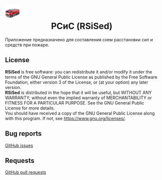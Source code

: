 # ![RSiSed](./src/rsised/images/icons/car-48.png) <center>РСиС (RSiSed)</center>
Приложение предназначено для составления схем расстановки сил и средств при пожаре.
## License
**RSiSed** is free software: you can redistribute it and/or modify it under the terms of the GNU General Public License as published by the Free Software Foundation, either version 3 of the License, or (at your option) any later version.<br>
**RSiSed** is distributed in the hope that it will be useful, but WITHOUT ANY WARRANTY; without even the implied warranty of MERCHANTABILITY or FITNESS FOR A PARTICULAR PURPOSE. See the GNU General Public License for more details.<br>
You should have received a copy of the GNU General Public License along with this program. If not, see <https://www.gnu.org/licenses/>.
## Bug reports
[GitHub issues]( https://github.com/ViktorAH14/rsised/issues)
## Requests
[GitHub pull requests](https://github.com/ViktorAH14/rsised/pulls)

